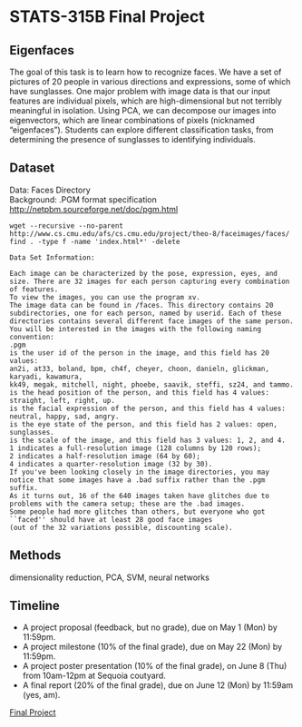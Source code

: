 # STATS-315B Final Project

## Eigenfaces
The goal of this task is to learn how to recognize faces. We have a set of pictures of 20 people in various directions and expressions, some of which have sunglasses. One major problem with image data is that our input features are individual pixels, which are high-dimensional but not terribly meaningful in isolation. Using PCA, we can decompose our images into eigenvectors, which are linear combinations of pixels (nicknamed “eigenfaces”). Students can explore different classification tasks, from determining the presence of sunglasses to identifying individuals.

## Dataset
Data: Faces Directory   
Background: .PGM format specification  
http://netpbm.sourceforge.net/doc/pgm.html
```
wget --recursive --no-parent http://www.cs.cmu.edu/afs/cs.cmu.edu/project/theo-8/faceimages/faces/
find . -type f -name 'index.html*' -delete
```
```
Data Set Information:

Each image can be characterized by the pose, expression, eyes, and size. There are 32 images for each person capturing every combination of features.
To view the images, you can use the program xv.
The image data can be found in /faces. This directory contains 20 subdirectories, one for each person, named by userid. Each of these directories contains several different face images of the same person.
You will be interested in the images with the following naming convention:
.pgm
is the user id of the person in the image, and this field has 20 values: 
an2i, at33, boland, bpm, ch4f, cheyer, choon, danieln, glickman, karyadi, kawamura, 
kk49, megak, mitchell, night, phoebe, saavik, steffi, sz24, and tammo.
is the head position of the person, and this field has 4 values: straight, left, right, up.
is the facial expression of the person, and this field has 4 values: neutral, happy, sad, angry.
is the eye state of the person, and this field has 2 values: open, sunglasses.
is the scale of the image, and this field has 3 values: 1, 2, and 4. 
1 indicates a full-resolution image (128 columns by 120 rows); 
2 indicates a half-resolution image (64 by 60); 
4 indicates a quarter-resolution image (32 by 30).
If you've been looking closely in the image directories, you may notice that some images have a .bad suffix rather than the .pgm suffix. 
As it turns out, 16 of the 640 images taken have glitches due to problems with the camera setup; these are the .bad images. 
Some people had more glitches than others, but everyone who got ``faced'' should have at least 28 good face images 
(out of the 32 variations possible, discounting scale).
```

## Methods
dimensionality reduction, PCA, SVM, neural networks

## Timeline
- A project proposal (feedback, but no grade), due on May 1 (Mon) by 11:59pm.
- A project milestone (10% of the final grade), due on May 22 (Mon) by 11:59pm.
- A project poster presentation (10% of the final grade), on June 8 (Thu) from 10am-12pm at Sequoia coutyard.
- A final report (20% of the final grade), due on June 12 (Mon) by 11:59am (yes, am).

[Final Project](https://stanford-stats315b.github.io/spring2023/projects/)
